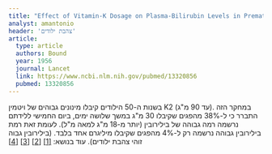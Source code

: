 ```yaml
---
title: "Effect of Vitamin-K Dosage on Plasma-Bilirubin Levels in Premature Infants"
analyst: amantonio
header: 'צהבת ילודים'
article:
  type: article
  authors: Bound
  year: 1956
  journal: Lancet
  link: https://www.ncbi.nlm.nih.gov/pubmed/13320856
  pubmed: 13320856
---
```


בשנות ה-50 הילודים קיבלו מינונים גבוהים של ויטמין K2 (עד 90 מ"ג). במחקר הזה התברר כי ל-38% מהפגים שקיבלו 30 מ"ג במשך שלושה ימים, ביום החמישי ללידתם נרשמה רמה גבוהה של בילירובין (יותר מ-18 מ"ג למאה מ"ל). לעומת זאת רמת בילירובין גבוהה נרשמה רק ל-4% מהפגים שקיבלו מיליגרם אחד בלבד. (בילירובין גבוה זוהי צהבת ילודים).
עוד בנושא: [[1]](https://www.sciencedirect.com/science/article/pii/S014067365590341X) [[2]](https://www.sciencedirect.com/science/article/pii/S0140673655905171) [[3]](http://www.ajog.org/article/0002-9378(59)90308-4/abstract) [[4]](https://nyaspubs.onlinelibrary.wiley.com/doi/pdf/10.1111/j.1749-6632.1963.tb36986.x)

